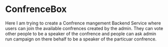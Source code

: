 # ConfrenceBox
Here I am trying to create a Confrence mangement Backend Service where users can join the available confrences created by the admin. They can vote other people to be a speaker of the confrence and people can ask admin  run campaign on there behalf to be a speaker of the particuar confrence.  
